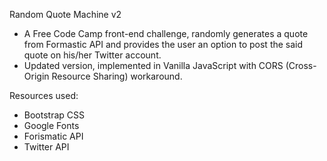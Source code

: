 Random Quote Machine v2
- A Free Code Camp front-end challenge, randomly generates a quote from Formastic API and provides the user an option to post the said quote on his/her Twitter account.
- Updated version, implemented in Vanilla JavaScript with CORS (Cross-Origin Resource Sharing) workaround.

Resources used:
- Bootstrap CSS
- Google Fonts
- Forismatic API
- Twitter API
